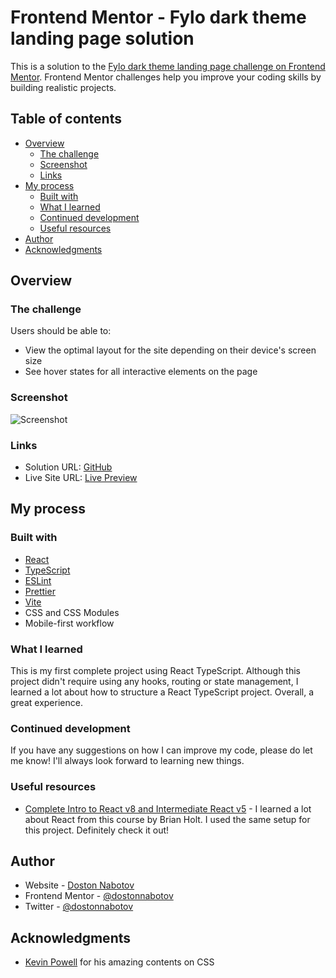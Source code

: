 # Frontend Mentor - Fylo dark theme landing page solution

This is a solution to the [Fylo dark theme landing page challenge on Frontend Mentor](https://www.frontendmentor.io/challenges/fylo-dark-theme-landing-page-5ca5f2d21e82137ec91a50fd). Frontend Mentor challenges help you improve your coding skills by building realistic projects.

## Table of contents

- [Overview](#overview)
  - [The challenge](#the-challenge)
  - [Screenshot](#screenshot)
  - [Links](#links)
- [My process](#my-process)
  - [Built with](#built-with)
  - [What I learned](#what-i-learned)
  - [Continued development](#continued-development)
  - [Useful resources](#useful-resources)
- [Author](#author)
- [Acknowledgments](#acknowledgments)

## Overview

### The challenge

Users should be able to:

- View the optimal layout for the site depending on their device's screen size
- See hover states for all interactive elements on the page

### Screenshot

![Screenshot](/public/screenshot.jpg)

### Links

- Solution URL: [GitHub](https://github.com/dostonnabotov/fem_fylo-dark-theme-landing-page)
- Live Site URL: [Live Preview](https://technophile-fylo-dark-landing-page.netlify.app/)

## My process

### Built with

- [React](https://reactjs.org/)
- [TypeScript](https://www.typescriptlang.org/)
- [ESLint](https://eslint.org/)
- [Prettier](https://prettier.io/)
- [Vite](https://vitejs.dev/)
- CSS and CSS Modules
- Mobile-first workflow

### What I learned

This is my first complete project using React TypeScript. Although this project didn't require using any hooks, routing or state management, I learned a lot about how to structure a React TypeScript project. Overall, a great experience.

### Continued development

If you have any suggestions on how I can improve my code, please do let me know! I'll always look forward to learning new things.

### Useful resources

- [Complete Intro to React v8 and Intermediate React v5](https://react-v8.holt.courses/) - I learned a lot about React from this course by Brian Holt. I used the same setup for this project. Definitely check it out!

## Author

- Website - [Doston Nabotov](https://flowcv.me/dostonnabotov)
- Frontend Mentor - [@dostonnabotov](https://www.frontendmentor.io/profile/dostonnabotov)
- Twitter - [@dostonnabotov](https://www.twitter.com/dostonnabotov)

## Acknowledgments

- [Kevin Powell](https://www.youtube.com/@KevinPowell) for his amazing contents on CSS
